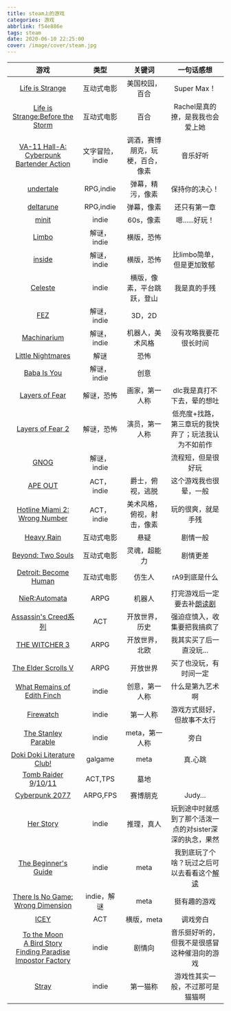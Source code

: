```yaml
---
title: steam上的游戏
categories: 游戏
abbrlink: f54e886e
tags: steam
date: 2020-06-10 22:25:00
cover: /image/cover/steam.jpg
---
```


游戏|类型|关键词|一句话感想
:-:|:-:|:-:|:-:
[Life is Strange](https://store.steampowered.com/sub/56692/)|互动式电影|美国校园，百合|Super Max！
[Life is Strange:Before the Storm](https://store.steampowered.com/bundle/4418/Life_is_Strange_Before_the_Storm_Deluxe_Edition/)|互动式电影|百合|Rachel是真的撩，是我我也会爱上她
[VA-11 Hall-A: Cyberpunk Bartender Action](https://store.steampowered.com/app/447530/VA11_HallA_Cyberpunk_Bartender_Action/)|文字冒险，indie|调酒，赛博朋克，玩梗，百合，像素|音乐好听
[undertale](https://store.steampowered.com/app/391540/Undertale/)|RPG,indie|弹幕，精污，像素|保持你的决心！
[deltarune](https://www.deltarune.com/)|RPG,indie|弹幕，像素|还只有第一章
[minit](https://store.steampowered.com/app/609490/Minit/)|indie|60s，像素|嗯......好玩！
[Limbo](https://store.steampowered.com/app/48000/LIMBO/)|解谜，indie|横版，恐怖|
[inside](https://store.steampowered.com/app/304430/INSIDE/)|解谜，indie|横版，恐怖|比limbo简单，但是更加致郁 ​​​​
[Celeste](https://store.steampowered.com/app/504230/Celeste/)|indie|横版，像素，平台跳跃，登山|我是真的手残
[FEZ](https://store.steampowered.com/app/224760/FEZ/)|解谜，indie|3D，2D|
[Machinarium](https://store.steampowered.com/app/40700/_Machinarium/)|解谜，indie|机器人，美术风格|没有攻略我要花很长时间
[Little Nightmares](https://store.steampowered.com/app/424840/Little_Nightmares/)|解谜|恐怖|
[Baba Is You](https://store.steampowered.com/app/736260/Baba_Is_You/)|解谜，indie|创意|
[Layers of Fear](https://store.steampowered.com/app/391720/Layers_of_Fear/)|解谜，恐怖|画家，第一人称|dlc我是真打不下去，晕的想吐
[Layers of Fear 2](https://store.steampowered.com/app/1029890/Layers_of_Fear_2)|解谜，恐怖|演员，第一人称|低亮度+找路，第三章玩的我快弃了；玩法我认为不如前作
[GNOG](https://store.steampowered.com/app/290510/GNOG/)|解谜，indie||流程短，但是很好玩
[APE OUT](https://store.steampowered.com/app/447150/APE_OUT/)|ACT，indie|爵士，俯视，逃脱|这个游戏我也很晕，一般
[Hotline Miami 2: Wrong Number](https://store.steampowered.com/app/274170/Hotline_Miami_2_Wrong_Number/)|ACT，indie|美术风格，俯视，射击，像素|玩的很爽，就是手残
[Heavy Rain](https://store.steampowered.com/app/960910/Heavy_Rain/)|互动式电影|悬疑|剧情一般
[Beyond: Two Souls](https://store.steampowered.com/app/960990/Beyond_Two_Souls/)|互动式电影|灵魂，超能力|剧情更差
[Detroit: Become Human](https://store.steampowered.com/app/1222140/Detroit_Become_Human/)|互动式电影|仿生人|rA9到底是什么
[NieR:Automata](https://store.steampowered.com/app/524220/NieRAutomata/)|ARPG|机器人|打完游戏后一定要去补[朗读剧](https://www.bilibili.com/video/BV1MW411g72E?from=search&seid=770059017042051559)
[Assassin's Creed系列](https://store.steampowered.com/franchise/AC)|ACT|开放世界，历史|强迫症慎入，收集要把我搞疯了
[THE WITCHER 3](https://store.steampowered.com/sub/124923/)|ARPG|开放世界，北欧|我其实买了后一直没玩...
[The Elder Scrolls V](https://store.steampowered.com/app/489830/The_Elder_Scrolls_V_Skyrim_Special_Edition/)|ARPG|开放世界|买了也没玩，有时间一定
[What Remains of Edith Finch](https://store.steampowered.com/app/501300/What_Remains_of_Edith_Finch/?l=schinese&curator_clanid=29227165)|indie|创意，第一人称|什么是第九艺术啊
[Firewatch](https://store.steampowered.com/app/383870/Firewatch/?l=schinese)|indie|第一人称|游戏方式挺好，但故事不太行
[The Stanley Parable](https://store.steampowered.com/app/221910/The_Stanley_Parable/?l=schinese)|indie|meta，第一人称|旁白
[Doki Doki Literature Club!](https://store.steampowered.com/app/698780/Doki_Doki_Literature_Club/)|galgame|meta|真.心跳
[Tomb Raider 9](https://store.steampowered.com/app/203160/Tomb_Raider/)/[10](https://store.steampowered.com/app/391220/Rise_of_the_Tomb_Raider/)/[11](https://store.steampowered.com/app/750920/Shadow_of_the_Tomb_Raider_Definitive_Edition/)|ACT,TPS|墓地
[Cyberpunk 2077](https://store.steampowered.com/app/1091500/_2077/)|ARPG,FPS|赛博朋克|Judy…
[Her Story](https://store.steampowered.com/app/368370/Her_Story/)|indie|推理，真人|玩到途中时就感到了那个活泼一点的对sister深深的执念，果然
[The Beginner's Guide](https://store.steampowered.com/app/303210/The_Beginners_Guide/)|indie|meta|我到底玩了个啥？玩过之后可以去看看这个[解读](https://www.bilibili.com/video/BV1Tx411h7hS?from=search&seid=2684904862506096886)
[There Is No Game: Wrong Dimension](https://store.steampowered.com/app/1240210/There_Is_No_Game_Wrong_Dimension/)|indie，解谜|meta|挺有趣的游戏
[ICEY](https://store.steampowered.com/app/553640/ICEY/)|ACT|横版，meta|调戏旁白
[To the Moon](https://store.steampowered.com/app/206440/To_the_Moon/)<br />[A Bird Story](https://store.steampowered.com/app/327410/A_Bird_Story/)<br />[Finding Paradise](https://store.steampowered.com/app/337340/Finding_Paradise/)<br />[Impostor Factory](https://store.steampowered.com/app/1182620/Impostor_Factory/)|indie|剧情向|音乐挺好听的，但我不是很感冒这种催泪向的游戏
[Stray](https://store.steampowered.com/app/1332010/Stray/)|indie|第一猫称|游戏性其实一般，不过那可是猫猫啊
